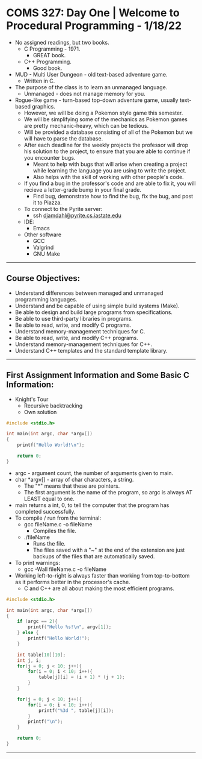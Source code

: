 # **COMS 327: Day One | Welcome to Procedural Programming - 1/18/22**

* No assigned readings, but two books.
    * C Programming - 1971.
        * GREAT book.
    * C++ Programming.
        * Good book.
* MUD - Multi User Dungeon - old text-based adventure game.
    * Written in C.
* The purpose of the class is to learn an unmanaged language. 
    * Unmanaged - does not manage memory for you.
* Rogue-like game - turn-based top-down adventure game, usually text-based graphics.
    * However, we will be doing a Pokemon style game this semester.
    * We will be simplifying some of the mechanics as Pokemon games are pretty mechanic-heavy, which can be tedious.
    * Will be provided a database consisting of all of the Pokemon but we will have to parse the database.
    * After each deadline for the weekly projects the professor will drop his solution to the project, to ensure that you are able to continue if you encounter bugs.
        * Meant to help with bugs that will arise when creating a project while learning the language you are using to write the project.
        * Also helps with the skill of working with other people's code.
    * If you find a bug in the professor's code and are able to fix it, you will recieve a letter-grade bump in your final grade.
        * Find bug, demonstrate how to find the bug, fix the bug, and post it to Piazza.
    * To connect to the Pyrite server:
        * ssh djamdahl@pyrite.cs.iastate.edu
    * IDE:
        * Emacs
    * Other software
        * GCC
        * Valgrind
        * GNU Make
---
    
## **Course Objectives:**
* Understand differences between managed and unmanaged programming languages.
* Understand and be capable of using simple build systems (Make).
* Be able to design and build large programs from specifications.
* Be able to use third-party libraries in programs.
* Be able to read, write, and modify C programs.
* Understand memory-management techniques for C.
* Be able to read, write, and modify C++ programs.
* Understand memory-management techniques for C++.
* Understand C++ templates and the standard template library.
---

## **First Assignment Information and Some Basic C Information:**
* Knight's Tour
    * Recursive backtracking
    * Own solution
```C
#include <stdio.h>

int main(int argc, char *argv[])
{
    printf("Hello World!\n");

    return 0;
}
```
* argc - argument count, the number of arguments given to main.
* char *argv[] - array of char characters,  a string.
    * The "*" means that these are pointers.
    * The first argument is the name of the program, so argc is always AT LEAST equal to one.
* main returns a int, 0, to tell the computer that the program has completed successfully.
* To compile / run from the terminal:
    * gcc fileName.c -o fileName
        * Compiles the file.
    * ./fileName
        * Runs the file.
        * The files saved with a "~" at the end of the extension are just backups of the files that are automatically saved.
* To print warnings:
    * gcc -Wall fileName.c -o fileName
* Working left-to-right is always faster than working from top-to-bottom as it performs better in the processor's cache.
    * C and C++ are all about making the most efficient programs.
```c
#include <stdio.h>

int main(int argc, char *argv[])
{
    if (argc == 2){
        printf("Hello %s!\n", argv[1]);
    } else {
        printf("Hello World!");
    }

    int table[10][10];
    int j, i;
    for(j = 0; j < 10; j++){
        for(i = 0; i < 10; i++){
            table[j][i] = (i + 1) * (j + 1);
        }
    }

    for(j = 0; j < 10; j++){
        for(i = 0; i < 10; i++){
            printf("%3d ", table[j][i]);
        }
        printf("\n");
    }

    return 0;
}
```
---
